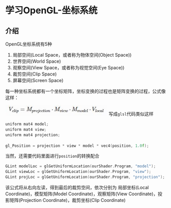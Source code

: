 # 学习OpenGL-坐标系统

## 介绍

OpenGL坐标系统有5种
1. 局部空间(Local Space，或者称为物体空间(Object Space))
2. 世界空间(World Space)
3. 观察空间(View Space，或者称为视觉空间(Eye Space))
4. 裁剪空间(Clip Space)
5. 屏幕空间(Screen Space)

每一种坐标系统都有一个坐标矩阵，坐标变换的过程也是矩阵变换的过程，公式像这样：

![coordinate_expr.JPG](/static/images/coordinate_expr.JPG)
写成`glsl`代码类似这样
```c
uniform mat4 model;
uniform mat4 view;
uniform mat4 projection;

gl_Position = projection * view * model * vec4(position, 1.0f);
```
当然，还需要代码里面进行`position`的转换配合
```c
GLint modelLoc = glGetUniformLocation(ourShader.Program, "model");
GLint viewLoc = glGetUniformLocation(ourShader.Program, "view");
GLint projLoc = glGetUniformLocation(ourShader.Program, "projection");
```
该公式将从右向左读，得到最后的裁剪空间，依次分别为 局部坐标(Local Coordinate)，模型矩阵(Model Coordinate)，观察矩阵(View Coordinate)，投影矩阵(Projection Coordinate)，裁剪坐标(Clip Coordinate)

